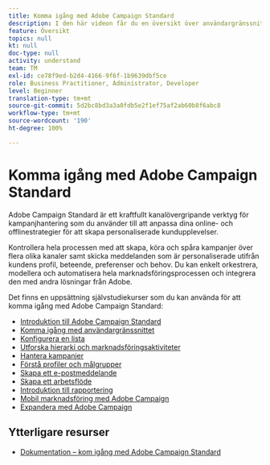 ```yaml
---
title: Komma igång med Adobe Campaign Standard
description: I den här videon får du en översikt över användargränssnittet i Adobe Campaign Standard samt de viktigaste funktionerna och basfunktionaliteten.
feature: Översikt
topics: null
kt: null
doc-type: null
activity: understand
team: TM
exl-id: ce78f9ed-b2d4-4166-9f6f-1b9639dbf5ce
role: Business Practitioner, Administrator, Developer
level: Beginner
translation-type: tm+mt
source-git-commit: 5d2bc8bd3a3a0fdb5e2f1ef75af2ab60b8f6abc8
workflow-type: tm+mt
source-wordcount: '190'
ht-degree: 100%

---
```


# Komma igång med Adobe Campaign Standard

Adobe Campaign Standard är ett kraftfullt kanalövergripande verktyg för kampanjhantering som du använder till att anpassa dina online- och offlinestrategier för att skapa personaliserade kundupplevelser.

Kontrollera hela processen med att skapa, köra och spåra kampanjer över flera olika kanaler samt skicka meddelanden som är personaliserade utifrån kundens profil, beteende, preferenser och behov. Du kan enkelt orkestrera, modellera och automatisera hela marknadsföringsprocessen och integrera den med andra lösningar från Adobe.

Det finns en uppsättning självstudiekurser som du kan använda för att komma igång med Adobe Campaign Standard:

* [Introduktion till Adobe Campaign Standard](/help/getting-started/adobe-campaign-standard-introduction.md)
* [Komma igång med användargränssnittet](/help/getting-started/getting-started-with-the-ui.md)
* [Konfigurera en lista](/help/getting-started/configure-a-list.md)
* [Utforska hierarki och marknadsföringsaktiviteter](/help/getting-started/explore-hierarchy-and-marketing-activities.md)
* [Hantera kampanjer](/help/getting-started/managing-campaigns.md)
* [Förstå profiler och målgrupper](/help/getting-started/understanding-profiles-and-audiences.md)
* [Skapa ett e-postmeddelande](https://experienceleague.adobe.com/docs/campaign-standard-learn/tutorials/communication-channels/email/create-email-from-homepage.html?lang=sv)
* [Skapa ett arbetsflöde](/help/managing-processes-and-data/creating-a-workflow.md)
* [Introduktion till rapportering](/help/getting-started/reporting-with-adobe-campaign-introduction.md)
* [Mobil marknadsföring med Adobe Campaign](/help/getting-started/mobile-marketing-with-adobe-campaign.md)
* [Expandera med Adobe Campaign](/help/getting-started/growing-with-adobe-campaign.md)

## Ytterligare resurser

* [Dokumentation – kom igång med Adobe Campaign Standard](https://docs.adobe.com/content/help/sv-SE/campaign-standard/using/getting-started/about-campaign-standard.html)
